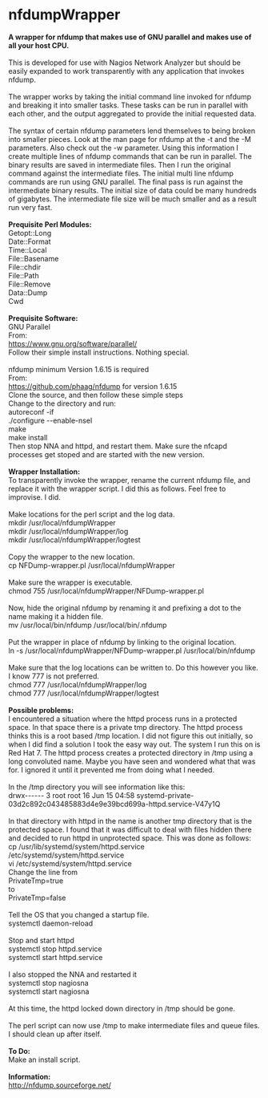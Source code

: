 # nfdumpWrapper
<B>A wrapper for nfdump that makes use of GNU parallel and makes use of all your host CPU.</B><BR>
<BR>
This is developed for use with Nagios Network Analyzer but should be easily expanded to work transparently with any application that invokes nfdump.<BR>
<BR>
The wrapper works by taking the initial command line invoked for nfdump and breaking it into smaller tasks. These tasks can be run in parallel with each other, and the output aggregated to provide the initial requested data.<BR>
<BR>
The syntax of certain nfdump parameters lend themselves to being broken into smaller pieces. Look at the man page for nfdump at the -t and the -M parameters. Also check out the -w parameter. Using this information I create multiple lines of nfdump commands that can be run in parallel. The binary results are saved in intermediate files. Then I run the original command against the intermediate files. The initial multi line nfdump commands are run using GNU parallel. The final pass is run against the intermediate binary results. The initial size of data could be many hundreds of gigabytes. The intermediate file size will be much smaller and as a result run very fast.<BR>
<BR>
<B>Prequisite Perl Modules:</B><BR>
Getopt::Long<BR>
Date::Format<BR>
Time::Local<BR>
File::Basename<BR>
File::chdir<BR>
File::Path<BR>
File::Remove<BR>
Data::Dump<BR>
Cwd<BR>
<BR>
<B>Prequisite Software:</B><BR>
GNU Parallel<BR>
From:<BR>
https://www.gnu.org/software/parallel/<BR>
Follow their simple install instructions. Nothing special.<BR>
<BR>
nfdump minimum Version 1.6.15 is required<BR>
From:<BR>
https://github.com/phaag/nfdump for version 1.6.15<BR>
Clone the source, and then follow these simple steps<BR>
Change to the directory and run:<BR>
autoreconf -if<BR>
./configure --enable-nsel<BR>
make<BR>
make install<BR>
Then stop NNA and httpd, and restart them. Make sure the nfcapd processes get stoped and are started with the new version.<BR>
<BR>
<B>Wrapper Installation:</B><BR>
To transparently invoke the wrapper, rename the current nfdump file, and replace it with the wrapper script. I did this as follows. Feel free to improvise. I did.<BR>
<BR>
Make locations for the perl script and the log data.<BR>
mkdir /usr/local/nfdumpWrapper<BR>
mkdir /usr/local/nfdumpWrapper/log<BR>
mkdir /usr/local/nfdumpWrapper/logtest<BR>
<BR>
Copy the wrapper to the new location.<BR>
cp NFDump-wrapper.pl /usr/local/nfdumpWrapper<BR>
<BR>
Make sure the wrapper is executable.<BR>
chmod 755 /usr/local/nfdumpWrapper/NFDump-wrapper.pl<BR>
<BR>
Now, hide the original nfdump by renaming it and prefixing a dot to the name making it a hidden file.<BR>
mv /usr/local/bin/nfdump /usr/local/bin/.nfdump<BR>
<BR>
Put the wrapper in place of nfdump by linking to the original location.<BR>
ln -s /usr/local/nfdumpWrapper/NFDump-wrapper.pl /usr/local/bin/nfdump<BR>
<BR>
Make sure that the log locations can be written to. Do this however you like. I know 777 is not preferred.<BR>
chmod 777 /usr/local/nfdumpWrapper/log<BR>
chmod 777 /usr/local/nfdumpWrapper/logtest<BR>
<BR>
<B>Possible problems:</B><BR>
I encountered a situation where the httpd process runs in a protected space. In that space there is a private tmp directory. The httpd process thinks this is a root based /tmp location. I did not figure this out initially, so when I did find a solution I took the easy way out. The system I run this on is Red Hat 7. The httpd process creates a protected directory in /tmp using a long convoluted name. Maybe you have seen and wondered what that was for. I ignored it until it prevented me from doing what I needed.<BR>
<BR>
In the /tmp directory you will see information like this:<BR>
drwx------ 3 root root 16 Jun 15 04:58 systemd-private-03d2c892c043485883d4e9e39bcd699a-httpd.service-V47y1Q<BR>
<BR>
In that directory with httpd in the name is another tmp directory that is the protected space. I found that it was difficult to deal with files hidden there and decided to run httpd in unprotected space. This was done as follows:<BR>
cp /usr/lib/systemd/system/httpd.service /etc/systemd/system/httpd.service<BR>
vi /etc/systemd/system/httpd.service<BR>
Change the line from<BR>
PrivateTmp=true<BR>
to<BR>
PrivateTmp=false<BR>
<BR>
Tell the OS that you changed a startup file.<BR>
systemctl daemon-reload<BR>
<BR>
Stop and start httpd<BR>
systemctl stop httpd.service<BR>
systemctl start httpd.service<BR>
<BR>
I also stopped the NNA and restarted it<BR>
systemctl stop nagiosna<BR>
systemctl start nagiosna<BR>
<BR>
At this time, the httpd locked down directory in /tmp should be gone.<BR>
<BR>
The perl script can now use /tmp to make intermediate files and queue files. I should clean up after itself.<BR>
<BR>
<B>To Do:</B><BR>
Make an install script.<BR>
<BR>
<B>Information:</B><BR>
http://nfdump.sourceforge.net/<BR>

